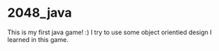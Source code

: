 # 2048_java
This is my first java game! :) 
I try to use some object orientied design I learned in this game.
